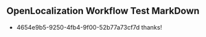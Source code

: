 ## OpenLocalization Workflow Test MarkDown
* 4654e9b5-9250-4fb4-9f00-52b77a73cf7d thanks!

<!--HONumber=Aug16_HO3-->


